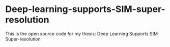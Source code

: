 # Deep-learning-supports-SIM-super-resolution
This is the open source code for my thesis: Deep Learning Supports SIM Super-resolution
